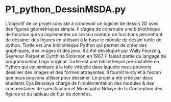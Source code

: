 # P1_python_DessinMSDA.py
L'objectif de ce projet consiste à concevoir un logiciel de dessin 2D avec des figures géométriques simple. Il s’agira de construire une bibliothèque de fonction qui va implémenter un certain nombre de fonctions permettant de dessiner des figures en utilisant à la base le module de dessin turtle de python. 
Turtle est une bibliothèque Python qui permet de créer des graphiques, des images et des jeux. Il a été développé par Wally Feurzeig, Seymour Parpet et Cynthina Slolomon en 1967. Il faisait partie du langage de programmation Logo original.
Turtle est une bibliothèque pré-installée en Python qui est similaire à la toile virtuelle dans laquelle nous pouvons dessiner des images et des formes attrayantes. Il fournit le stylet à l'écran que nous pouvons utiliser pour dessiner.
Le projet a été créé par deux étudiants Eya Benalaya chargé de l'implémentation des modules & des commentaires de spécification et Moustapha Ndiaye de la Conception des figures et du tableau de flux de données.  
    
